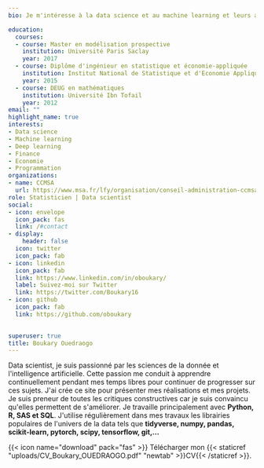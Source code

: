 ```yaml
---
bio: Je m'intéresse à la data science et au machine learning et leurs applications au business.

education:
  courses:
  - course: Master en modélisation prospective
    institution: Université Paris Saclay
    year: 2017
  - course: Diplôme d'ingénieur en statistique et économie-appliquée
    institution: Institut National de Statistique et d'Economie Appliquée
    year: 2015
  - course: DEUG en mathématiques
    institution: Université Ibn Tofail
    year: 2012
email: ""
highlight_name: true
interests:
- Data science
- Machine learning
- Deep learning
- Finance
- Economie
- Programmation
organizations:
- name: CCMSA
  url: https://www.msa.fr/lfy/organisation/conseil-administration-ccmsa
role: Statisticien | Data scientist
social:
- icon: envelope
  icon_pack: fas
  link: /#contact
- display:
    header: false
  icon: twitter
  icon_pack: fab
- icon: linkedin
  icon_pack: fab
  link: https://www.linkedin.com/in/oboukary/
  label: Suivez-moi sur Twitter
  link: https://twitter.com/Boukary16
- icon: github
  icon_pack: fab
  link: https://github.com/oboukary

  
superuser: true
title: Boukary Ouedraogo
---
```


<p> Data scientist, je suis passionné par les sciences de la donnée et l'intelligence artificielle.  Cette passion me conduit à apprendre continuellement pendant mes temps libres pour continuer de progresser sur ces sujets. J'ai crée ce site pour présenter mes réalisations et mes projets. Je suis preneur de toutes les critiques constructives car je suis convaincu qu'elles permettent de s'améliorer. 
Je travaille principalement avec <strong>Python, R, SAS et SQL</strong>.
J'utilise régulièrement dans mes travaux les librairies populaires de l'univers de la data tels que <strong> tidyverse, numpy, pandas, scikit-learn, pytorch, scipy, tensorflow, git,...</strong>
</p>

{{< icon name="download" pack="fas" >}} Télécharger mon {{< staticref "uploads/CV_Boukary_OUEDRAOGO.pdf" "newtab" >}}CV{{< /staticref >}}.
